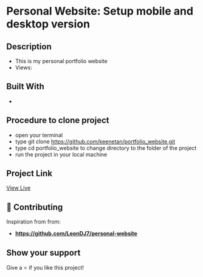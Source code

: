 # Personal Website: Setup mobile and desktop version

## Description
- This is my personal portfolio website
- Views:

## Built With

- 

## Procedure to clone project
- open your terminal
- type git clone https://github.com/keenetan/portfolio_website.git
- type cd portfolio_website to change directory to the folder of the project
- run the project in your local machine

## Project Link

[View Live](https://keenetan.github.io/website/index.html)

## 🤝 Contributing

Inspiration from from: 
- **https://github.com/LeonDJ7/personal-website**

## Show your support

Give a ⭐️ if you like this project!
